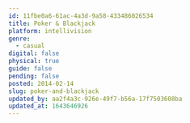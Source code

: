 ```yaml
---
id: 11fbe0a6-61ac-4a3d-9a58-433486026534
title: Poker & Blackjack
platform: intellivision
genre:
  - casual
digital: false
physical: true
guide: false
pending: false
posted: 2014-02-14
slug: poker-and-blackjack
updated_by: aa2f4a3c-926e-49f7-b56a-17f7503608ba
updated_at: 1643646926
---
```

